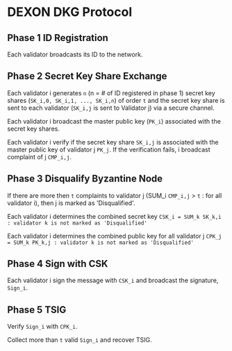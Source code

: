 DEXON DKG Protocol
===========================
Phase 1 ID Registration
-------
Each validator broadcasts its ID to the network.

Phase 2 Secret Key Share Exchange
-------
Each validator i generates `n` (n = # of ID registered in phase 1) secret key shares (`SK_i,0, SK_i,1, ..., SK_i,n`) of order `t` and the secret key share is sent to each validator (`SK_i,j` is sent to Validator j) via a secure channel.

Each validator i broadcast the master public key (`PK_i`) associated with the secret key shares.

Each validator i verify if the secret key share `SK_i,j` is associated with the master public key of validator j `PK_j`. If the verification fails, i broadcast complaint of j `CMP_i,j`.

Phase 3 Disqualify Byzantine Node
-------
If there are more then `t` complaints to validator j (SUM_i `CMP_i,j` > `t` : for all validator i), then j is marked as 'Disqualified'.

Each validator i determines the combined secret key `CSK_i = SUM_k SK_k,i : validator k is not marked as 'Disqualified'`

Each validator i determines the combined public key for all validator j `CPK_j = SUM_k PK_k,j : validator k is not marked as 'Disqualified'`

Phase 4 Sign with CSK
-------
Each validator i sign the message with `CSK_i` and broadcast the signature, `Sign_i`.

Phase 5 TSIG
-------
Verify `Sign_i` with `CPK_i`.

Collect more than `t` valid `Sign_i` and recover TSIG.